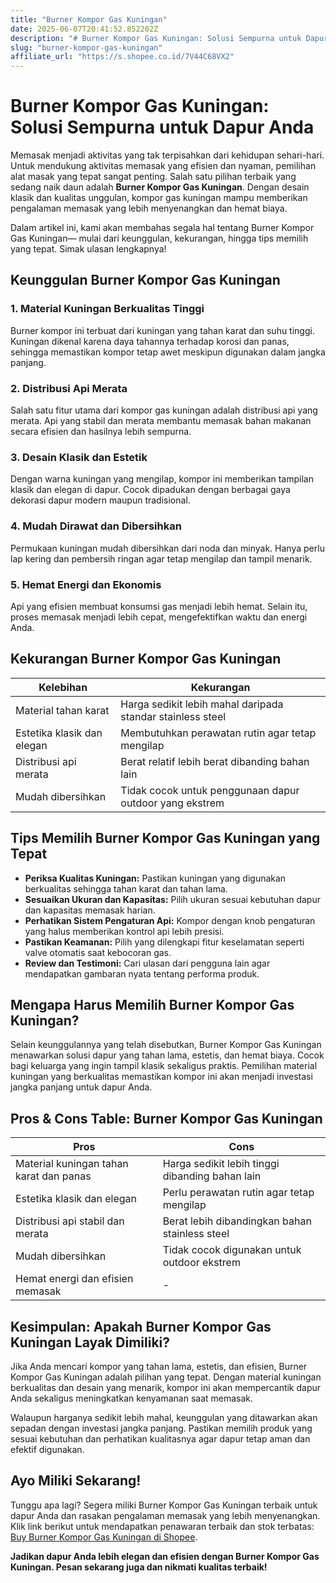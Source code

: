 ```yaml
---
title: "Burner Kompor Gas Kuningan"
date: 2025-06-07T20:41:52.852202Z
description: "# Burner Kompor Gas Kuningan: Solusi Sempurna untuk Dapur Anda..."
slug: "burner-kompor-gas-kuningan"
affiliate_url: "https://s.shopee.co.id/7V44C68VX2"
---
```

# Burner Kompor Gas Kuningan: Solusi Sempurna untuk Dapur Anda

Memasak menjadi aktivitas yang tak terpisahkan dari kehidupan sehari-hari. Untuk mendukung aktivitas memasak yang efisien dan nyaman, pemilihan alat masak yang tepat sangat penting. Salah satu pilihan terbaik yang sedang naik daun adalah **Burner Kompor Gas Kuningan**. Dengan desain klasik dan kualitas unggulan, kompor gas kuningan mampu memberikan pengalaman memasak yang lebih menyenangkan dan hemat biaya.

Dalam artikel ini, kami akan membahas segala hal tentang Burner Kompor Gas Kuningan— mulai dari keunggulan, kekurangan, hingga tips memilih yang tepat. Simak ulasan lengkapnya!

## Keunggulan Burner Kompor Gas Kuningan

### 1. Material Kuningan Berkualitas Tinggi
Burner kompor ini terbuat dari kuningan yang tahan karat dan suhu tinggi. Kuningan dikenal karena daya tahannya terhadap korosi dan panas, sehingga memastikan kompor tetap awet meskipun digunakan dalam jangka panjang.

### 2. Distribusi Api Merata
Salah satu fitur utama dari kompor gas kuningan adalah distribusi api yang merata. Api yang stabil dan merata membantu memasak bahan makanan secara efisien dan hasilnya lebih sempurna.

### 3. Desain Klasik dan Estetik
Dengan warna kuningan yang mengilap, kompor ini memberikan tampilan klasik dan elegan di dapur. Cocok dipadukan dengan berbagai gaya dekorasi dapur modern maupun tradisional.

### 4. Mudah Dirawat dan Dibersihkan
Permukaan kuningan mudah dibersihkan dari noda dan minyak. Hanya perlu lap kering dan pembersih ringan agar tetap mengilap dan tampil menarik.

### 5. Hemat Energi dan Ekonomis
Api yang efisien membuat konsumsi gas menjadi lebih hemat. Selain itu, proses memasak menjadi lebih cepat, mengefektifkan waktu dan energi Anda.

## Kekurangan Burner Kompor Gas Kuningan

| Kelebihan                       | Kekurangan                               |
|----------------------------------|------------------------------------------|
| Material tahan karat            | Harga sedikit lebih mahal daripada standar stainless steel |
| Estetika klasik dan elegan     | Membutuhkan perawatan rutin agar tetap mengilap |
| Distribusi api merata          | Berat relatif lebih berat dibanding bahan lain |
| Mudah dibersihkan             | Tidak cocok untuk penggunaan dapur outdoor yang ekstrem  |

## Tips Memilih Burner Kompor Gas Kuningan yang Tepat

- **Periksa Kualitas Kuningan:** Pastikan kuningan yang digunakan berkualitas sehingga tahan karat dan tahan lama.
- **Sesuaikan Ukuran dan Kapasitas:** Pilih ukuran sesuai kebutuhan dapur dan kapasitas memasak harian.
- **Perhatikan Sistem Pengaturan Api:** Kompor dengan knob pengaturan yang halus memberikan kontrol api lebih presisi.
- **Pastikan Keamanan:** Pilih yang dilengkapi fitur keselamatan seperti valve otomatis saat kebocoran gas.
- **Review dan Testimoni:** Cari ulasan dari pengguna lain agar mendapatkan gambaran nyata tentang performa produk.

## Mengapa Harus Memilih Burner Kompor Gas Kuningan?

Selain keunggulannya yang telah disebutkan, Burner Kompor Gas Kuningan menawarkan solusi dapur yang tahan lama, estetis, dan hemat biaya. Cocok bagi keluarga yang ingin tampil klasik sekaligus praktis. Pemilihan material kuningan yang berkualitas memastikan kompor ini akan menjadi investasi jangka panjang untuk dapur Anda.

## Pros & Cons Table: Burner Kompor Gas Kuningan

| **Pros**                                   | **Cons**                                            |
|--------------------------------------------|-----------------------------------------------------|
| Material kuningan tahan karat dan panas   | Harga sedikit lebih tinggi dibanding bahan lain    |
| Estetika klasik dan elegan                | Perlu perawatan rutin agar tetap mengilap         |
| Distribusi api stabil dan merata        | Berat lebih dibandingkan bahan stainless steel   |
| Mudah dibersihkan                       | Tidak cocok digunakan untuk outdoor ekstrem     |
| Hemat energi dan efisien memasak       | -                                                  |

## Kesimpulan: Apakah Burner Kompor Gas Kuningan Layak Dimiliki?

Jika Anda mencari kompor yang tahan lama, estetis, dan efisien, Burner Kompor Gas Kuningan adalah pilihan yang tepat. Dengan material kuningan berkualitas dan desain yang menarik, kompor ini akan mempercantik dapur Anda sekaligus meningkatkan kenyamanan saat memasak.

Walaupun harganya sedikit lebih mahal, keunggulan yang ditawarkan akan sepadan dengan investasi jangka panjang. Pastikan memilih produk yang sesuai kebutuhan dan perhatikan kualitasnya agar dapur tetap aman dan efektif digunakan.

## Ayo Miliki Sekarang!

Tunggu apa lagi? Segera miliki Burner Kompor Gas Kuningan terbaik untuk dapur Anda dan rasakan pengalaman memasak yang lebih menyenangkan. Klik link berikut untuk mendapatkan penawaran terbaik dan stok terbatas: [Buy Burner Kompor Gas Kuningan di Shopee](https://s.shopee.co.id/7V44C68VX2).

**Jadikan dapur Anda lebih elegan dan efisien dengan Burner Kompor Gas Kuningan. Pesan sekarang juga dan nikmati kualitas terbaik!**